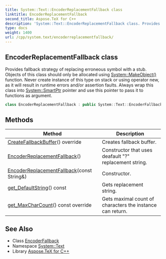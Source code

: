 ```yaml
---
title: System::Text::EncoderReplacementFallback class
linktitle: EncoderReplacementFallback
second_title: Aspose.TeX for C++
description: 'System::Text::EncoderReplacementFallback class. Provides fallback strategy of replacing erroneous symbol with a stub. Objects of this class should only be allocated using System::MakeObject() function. Never create instance of this type on stack or using operator new, as it will result in runtime errors and/or assertion faults. Always wrap this class into System::SmartPtr pointer and use this pointer to pass it to functions as argument in C++.'
type: docs
weight: 1400
url: /cpp/system.text/encoderreplacementfallback/
---
```

## EncoderReplacementFallback class


Provides fallback strategy of replacing erroneous symbol with a stub. Objects of this class should only be allocated using [System::MakeObject()](../../system/makeobject/) function. Never create instance of this type on stack or using operator new, as it will result in runtime errors and/or assertion faults. Always wrap this class into [System::SmartPtr](../../system/smartptr/) pointer and use this pointer to pass it to functions as argument.

```cpp
class EncoderReplacementFallback : public System::Text::EncoderFallback
```

## Methods

| Method | Description |
| --- | --- |
| [CreateFallbackBuffer](./createfallbackbuffer/)() override | Creates fallback buffer. |
| [EncoderReplacementFallback](./encoderreplacementfallback/)() | Constructor that uses deafault "?" replacement string. |
| [EncoderReplacementFallback](./encoderreplacementfallback/)(const String\&) | Constructor. |
| [get_DefaultString](./get_defaultstring/)() const | Gets replacement string. |
| [get_MaxCharCount](./get_maxcharcount/)() const override | Gets maximal count of characters the instance can return. |
## See Also

* Class [EncoderFallback](../encoderfallback/)
* Namespace [System::Text](../)
* Library [Aspose.TeX for C++](../../)

